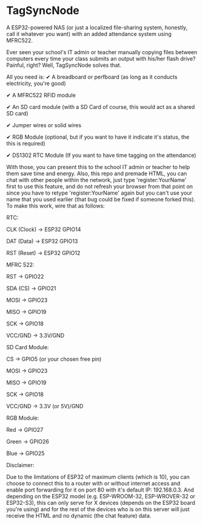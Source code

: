 # TagSyncNode
A ESP32-powered NAS (or just a localized file-sharing system, honestly, call it whatever you want) with an added attendance system using MFRC522.

Ever seen your school's IT admin or teacher manually copying files between computers every time your class submits an output with his/her flash drive? Painful, right? Well, TagSyncNode solves that.

All you need is:
✔ A breadboard or perfboard (as long as it conducts electricity, you're good)

✔ A MFRC522 RFID module

✔ An SD card module (with a SD Card of course, this would act as a shared SD card)

✔ Jumper wires or solid wires

✔ RGB Module (optional, but if you want to have it indicate it's status, the this is required)

✔ DS1302 RTC Module (If you want to have time tagging on the attendance)

With those, you can present this to the school IT admin or teacher to help them save time and energy. Also, this repo and premade HTML, you can chat with other people within the network, just type 'register:YourName' first to use this feature, and do not refresh your browser from that point on since you have to retype 'register:YourName' again but you can't use your name that you used earlier (that bug could be fixed if someone forked this). To make this work, wire that as follows:

RTC:

  CLK (Clock) → ESP32 GPIO14
  
  DAT (Data) → ESP32 GPIO13
  
  RST (Reset) → ESP32 GPIO12  
  
  
MFRC 522:

  RST → GPIO22
  
  SDA (CS) → GPIO21
  
  MOSI → GPIO23
  
  MISO → GPIO19
  
  SCK → GPIO18
  
  VCC/GND → 3.3V/GND
  

SD Card Module:

  CS → GPIO5 (or your chosen free pin)
  
  MOSI → GPIO23
  
  MISO → GPIO19
  
  SCK → GPIO18
  
  VCC/GND → 3.3V (or 5V)/GND  
  

RGB Module:

  Red → GPIO27
  
  Green → GPIO26
  
  Blue → GPIO25  
  

Disclaimer:

  Due to the limitations of ESP32 of maximum clients (which is 10), you can choose to connect this to a router with or without internet access and enable port forwarding for it on port 80 with it's default IP: 192.168.0.3. And depending on the ESP32 model (e.g. ESP-WROOM-32, ESP-WROVER-32 or ESP32-S3), this can only serve for X devices (depends on the ESP32 board you're using) and for the rest of the devices who is on this server will just receive the HTML and no dynamic (the chat feature) data.
